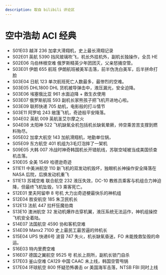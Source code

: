 ```yaml
---
description: 取自 bilibili 评论区
---
```


# 空中浩劫 ACI 经典

* S01E03 越洋 236 加拿大滑翔机，史上最长滑翔记录
* S02E01 英航 5390 挡风玻璃吹飞，机长外挂机外，副机长独操作，全员 HE
* S02E06 乌伯林根空难 俄罗斯精英少年团团灭，父亲怒捅空管。
* S03E01 伊朗 655 航班 伊朗航班被美军击落，前半伪洗白美军，后半拼命打脸
* S03E04 日航 123 单次航班死亡人数最多，最惨烈的空难。
* S03E05 DHL1800 DHL 货机被导弹击中，液压漏光，安全迫降。
* S03E06 埃塞俄比亚 961 水面迫降 + 救生衣使用
* S03E07 俄罗斯航班 593 副机长家熊孩子把飞机开进地心啦。
* S03E09 联邦快递 705 劫机，电影般的打斗情节
* S03E11 阿罗哈 243 敞篷飞机，奇迹般平安降落。
* S04E02 英航 009 英航圣艾尔摩之火
* S04E08 太阳神 522 飞机缺氧全机包括机长缺氧晕厥，帅空乘苦苦支撑到燃料殆尽。
* S05E02 加拿大航空 143 加航滑翔机，地勤单位锅，
* S05E09 东方航空 401 机组为3毛灯泡摔了一架机
* S09E05 大韩 007 冷战时神奇韩国机长开错航线，苏联空域被当成美国侦查机击落。
* S10E05 全美 1549 哈德逊奇迹
* S11E11 中美洲航空 110 新飞机的双发动机毁坏，独眼机长神操作安全降落在 NASA 后院，后换发动机重飞
* S11E13 苏城空难 联合航空 232 液压失效，DC-10 教练员乘客与机组合力神迫降，但最终飞机坠毁，1/3 乘客死亡。
* S12E01 里夫阿留申 8 号机 大力出奇迹梗最快乐的神机组
* S12E04 胜安航空 185 朱卫民机长
* S12E13 法航 447 拉杆狂魔伯南
* S13E10 澳洲航空 32 发动机爆炸击穿机翼，液压系统无法运作，神机组操控飞机安全着陆。
* S14E07 法国航空 4590 协和客机空难
* S14E09 Manx2 7100 史上最民工最苦逼的帅机长
* S15E04 UPS 快递6号 波音 747 失火，机长缺氧昏迷，FO 未能挽救坠毁的命运。
* S16E03 特内里费空难
* S16E07 德国之翼航空 9525 号 机长上厕所，副机长锁门自杀
* S17E03 釜山空难 CA129 中国 CAAC 未上线，韩国空管甩锅
* S17E04 环球航空 800 怀疑恐怖袭击 or 美国海军击落，NTSB FBI 同时上线

